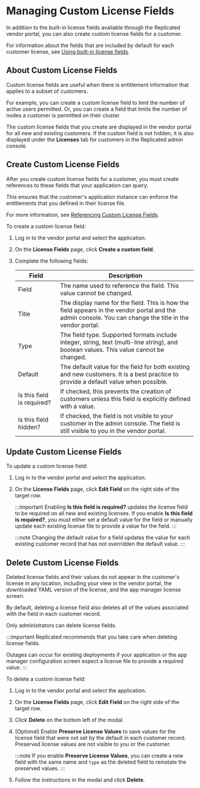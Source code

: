# Managing Custom License Fields

In addition to the built-in license fields available through the Replicated vendor
portal, you can also create custom license fields for a customer.

For information about the fields that are included by default for each customer
license, see [Using built-in license fields](licenses-using-builtin-fields).

## About Custom License Fields

Custom license fields are useful when there is entitlement information that applies
to a subset of customers.

For example, you can create a custom license field to limit the number of active
users permitted. Or, you can create a field that limits the number of nodes a
customer is permitted on their cluster.

The custom license fields that you create are displayed in the vendor portal for
all new and existing customers. If the custom field is not hidden, it is also
displayed under the **Licenses** tab for customers in the Replicated admin console.

## Create Custom License Fields

After you create custom license fields for a customer, you must create references
to these fields that your application can query.

This ensures that the customer's application instance can enforce the entitlements
that you defined in their license file.

For more information, see [Referencing Custom License Fields](licenses-referencing-fields).

To create a custom license field:

1. Log in to the vendor portal and select the application.

1. On the **License Fields** page, click **Create a custom field**.

1. Complete the following fields:

   | Field                  | Description           |
   |-----------------------|------------------------|
   | Field | The name used to reference the field. This value cannot be changed. |
   | Title| The display name for the field. This is how the field appears in the vendor portal and the admin console. You can change the title in the vendor portal. |
   | Type| The field type. Supported formats include integer, string, text (multi-line string), and boolean values. This value cannot be changed. |
   | Default | The default value for the field for both existing and new customers. It is a best practice to provide a default value when possible. |
   | Is this field is required? | If checked, this prevents the creation of customers unless this field is explicitly defined with a value. |
   | Is this field hidden? | If checked, the field is not visible to your customer in the admin console. The field is still visible to you in the vendor portal. |


## Update Custom License Fields

To update a custom license field:

1. Log in to the vendor portal and select the application.
1. On the **License Fields** page, click **Edit Field** on the right side of the target row.

   :::important
   Enabling **Is this field is required?** updates the license field to be required on all new and existing licenses. If you enable **Is this field is required?**, you must either set a default value for the field or manually update each existing license file to provide a value for the field.
   :::

   :::note
   Changing the default value for a field updates the value for each existing customer record that has not overridden the default value.
   :::

## Delete Custom License Fields

Deleted license fields and their values do not appear in the customer's license in any location, including your view in the vendor portal, the downloaded YAML version of the license, and the app manager license screen.

By default, deleting a license field also deletes all of the values associated with the field in each customer record.

Only administrators can delete license fields.

:::important
Replicated recommends that you take care when deleting license fields.

Outages can occur for existing deployments if your application or the app manager configuration screen expect a license file to provide a required value.
:::

To delete a custom license field:

1. Log in to the vendor portal and select the application.
1. On the **License Fields** page, click **Edit Field** on the right side of the target row.
1. Click **Delete** on the bottom left of the modal.
1. (Optional) Enable **Preserve License Values** to save values for the license field that were not set by the default in each customer record. Preserved license values are not visible to you or the customer.

   :::note
   If you enable **Preserve License Values**, you can create a new field with the same name and `type` as the deleted field to reinstate the preserved values.
   :::
   
1. Follow the instructions in the modal and click **Delete**.
